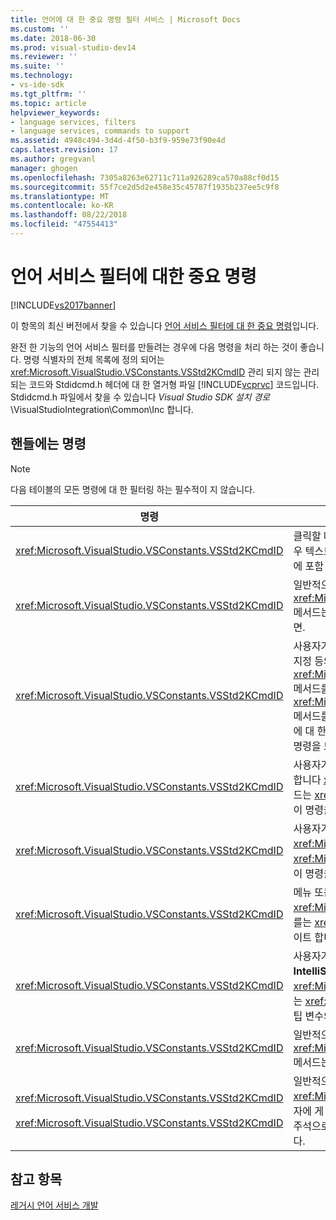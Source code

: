 ```yaml
---
title: 언어에 대 한 중요 명령 필터 서비스 | Microsoft Docs
ms.custom: ''
ms.date: 2018-06-30
ms.prod: visual-studio-dev14
ms.reviewer: ''
ms.suite: ''
ms.technology:
- vs-ide-sdk
ms.tgt_pltfrm: ''
ms.topic: article
helpviewer_keywords:
- language services, filters
- language services, commands to support
ms.assetid: 4948c494-3d4d-4f50-b3f9-959e73f90e4d
caps.latest.revision: 17
ms.author: gregvanl
manager: ghogen
ms.openlocfilehash: 7305a8263e62711c711a926289ca570a88cf0d15
ms.sourcegitcommit: 55f7ce2d5d2e458e35c45787f1935b237ee5c9f8
ms.translationtype: MT
ms.contentlocale: ko-KR
ms.lasthandoff: 08/22/2018
ms.locfileid: "47554413"
---
```

# <a name="important-commands-for-language-service-filters"></a>언어 서비스 필터에 대한 중요 명령
[!INCLUDE[vs2017banner](../../includes/vs2017banner.md)]

이 항목의 최신 버전에서 찾을 수 있습니다 [언어 서비스 필터에 대 한 중요 명령](https://docs.microsoft.com/visualstudio/extensibility/internals/important-commands-for-language-service-filters)입니다.  
  
완전 한 기능의 언어 서비스 필터를 만들려는 경우에 다음 명령을 처리 하는 것이 좋습니다. 명령 식별자의 전체 목록에 정의 되어는 <xref:Microsoft.VisualStudio.VSConstants.VSStd2KCmdID> 관리 되지 않는 관리 되는 코드와 Stdidcmd.h 헤더에 대 한 열거형 파일 [!INCLUDE[vcprvc](../../includes/vcprvc-md.md)] 코드입니다. Stdidcmd.h 파일에서 찾을 수 있습니다 *Visual Studio SDK 설치 경로*\VisualStudioIntegration\Common\Inc 합니다.  
  
## <a name="commands-to-handle"></a>핸들에는 명령  
  
> [!NOTE]
>  다음 테이블의 모든 명령에 대 한 필터링 하는 필수적이 지 않습니다.  
  
|명령|설명|  
|-------------|-----------------|  
|<xref:Microsoft.VisualStudio.VSConstants.VSStd2KCmdID>|클릭할 때 보냅니다. 이 명령은 바로 가기 메뉴를 제공 하는 것을 나타냅니다. 이 명령은 처리 하지 않는 경우 텍스트 편집기 모든 언어 관련 명령이 없는 기본 바로 가기 메뉴를 제공 합니다. 이 메뉴에서 직접 명령에 포함 하려면 명령을 처리 하 고 직접 바로 가기 메뉴를 표시 합니다.|  
|<xref:Microsoft.VisualStudio.VSConstants.VSStd2KCmdID>|일반적으로 사용자가 CTRL + J를 전송 합니다. 호출을 <xref:Microsoft.VisualStudio.TextManager.Interop.IVsTextView.UpdateCompletionStatus%2A> 메서드는 <xref:Microsoft.VisualStudio.TextManager.Interop.IVsTextView> 문 완성 상자를 표시 하려면.|  
|<xref:Microsoft.VisualStudio.VSConstants.VSStd2KCmdID>|사용자가 문자를 전송 합니다. 이 명령은 트리거 문자를 입력 하 고 문을 제공을 완료, 메서드 팁 및 구문 색 지정 등의 텍스트 마커 중괄호 일치 하는 시기를 결정 하 고 오류 마커를 모니터링 합니다. 호출을 <xref:Microsoft.VisualStudio.TextManager.Interop.IVsTextView.UpdateCompletionStatus%2A> 메서드를 <xref:Microsoft.VisualStudio.TextManager.Interop.IVsTextView> 문 완성을 위해 및 <xref:Microsoft.VisualStudio.TextManager.Interop.IVsMethodTipWindow.SetMethodData%2A> 메서드를를 <xref:Microsoft.VisualStudio.TextManager.Interop.IVsMethodTipWindow> 메서드 팁에 대 한. 텍스트 마커를 지원 하기 위해 입력 한 문자 마커를 업데이트 해야 하는지 여부를 확인 하려면이 명령을 모니터링 합니다.|  
|<xref:Microsoft.VisualStudio.VSConstants.VSStd2KCmdID>|사용자가 Enter 키를 전송 합니다. 호출 하 여 메서드 팁 창 해제할 시기를 결정 하려면이 명령을 모니터링 합니다 <xref:Microsoft.VisualStudio.TextManager.Interop.IVsMethodData.OnDismiss%2A> 메서드는 <xref:Microsoft.VisualStudio.TextManager.Interop.IVsMethodData>. 텍스트 뷰는 기본적으로이 명령을 처리합니다.|  
|<xref:Microsoft.VisualStudio.VSConstants.VSStd2KCmdID>|사용자가 백스페이스 키를 전송 합니다. 모니터를 호출 하 여 메서드 팁 창 해제할 때를 결정 하는 <xref:Microsoft.VisualStudio.TextManager.Interop.IVsMethodData.OnDismiss%2A> 메서드는 <xref:Microsoft.VisualStudio.TextManager.Interop.IVsMethodData>합니다. 텍스트 뷰는 기본적으로이 명령을 처리합니다.|  
|<xref:Microsoft.VisualStudio.VSConstants.VSStd2KCmdID>|메뉴 또는 바로 가기 키를 전송 합니다. 호출을 <xref:Microsoft.VisualStudio.TextManager.Interop.IVsTextView.UpdateTipWindow%2A> 메서드를는 <xref:Microsoft.VisualStudio.TextManager.Interop.IVsTextView> 팁 창 매개 변수 정보를 업데이트 합니다.|  
|<xref:Microsoft.VisualStudio.VSConstants.VSStd2KCmdID>|사용자가 변수를 마우스로 가리킬 또는 변수에 커서를 배치를 선택 하면 전송 **요약 정보** 에서 **IntelliSense** 에 **편집** 메뉴. 호출 하 여 팁에서 변수 형식을 반환 합니다 <xref:Microsoft.VisualStudio.TextManager.Interop.IVsTextView.UpdateTipWindow%2A> 메서드는 <xref:Microsoft.VisualStudio.TextManager.Interop.IVsTextView>합니다. 활성 상태 이면 디버깅 팁 변수의 값도 표시 됩니다.|  
|<xref:Microsoft.VisualStudio.VSConstants.VSStd2KCmdID>|일반적으로 사용자가 CTRL + 스페이스바를 전송 합니다. 이 명령 언어 서비스가 호출 하도록 지시 합니다 <xref:Microsoft.VisualStudio.TextManager.Interop.IVsTextView.UpdateCompletionStatus%2A> 메서드는 <xref:Microsoft.VisualStudio.TextManager.Interop.IVsTextView>합니다.|  
|<xref:Microsoft.VisualStudio.VSConstants.VSStd2KCmdID><br /><br /> <xref:Microsoft.VisualStudio.VSConstants.VSStd2KCmdID>|일반적으로 메뉴에서 보낸 **주석 선택** 또는 **주석 선택** 에서 **고급** 에 **편집** 메뉴. <xref:Microsoft.VisualStudio.VSConstants.VSStd2KCmdID> 주석으로 처리 된 선택한 텍스트를 사용자에 게 나타냅니다. <xref:Microsoft.VisualStudio.VSConstants.VSStd2KCmdID> 선택한 텍스트를 주석으로 처리 하는 사용자를 원한다는 것을 나타냅니다. 이러한 명령은 언어 서비스에만 구현할 수 있습니다.|  
  
## <a name="see-also"></a>참고 항목  
 [레거시 언어 서비스 개발](../../extensibility/internals/developing-a-legacy-language-service.md)


